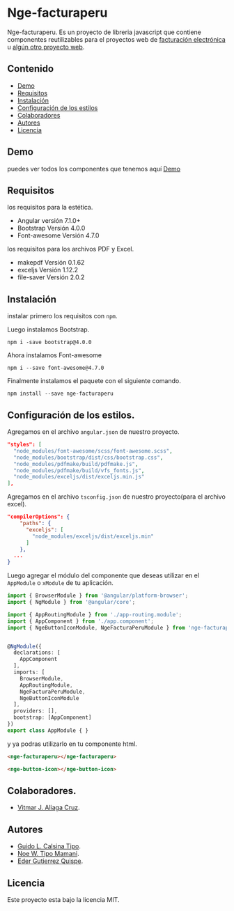 # Nge-facturaperu

Nge-facturaperu. Es un proyecto de libreria javascript que contiene componentes reutilizables para el proyectos web de [facturación electrónica](http://svs.factura-peru.com/) u [algún otro proyecto web](http://hotelparis.pe/).

## Contenido
<ul>
    <li><a href="#demo">Demo</a></li>
    <li><a href="#requisitos">Requisitos</a></li>
    <li><a href="#instalación">Instalación</a></li>
    <li><a href="#configuración de los estilos">Configuración de los estilos</a></li>
    <li><a href="#colaboradores">Colaboradores</a></li>
    <li><a href="#autores">Autores</a></li>
    <li><a href="#licencia">Licencia</a></li>
</ul>
    
## Demo
puedes ver todos los componentes que tenemos aquí [Demo](http://svs.factura-peru.com/)

## Requisitos
los requisitos para la estética.

* Angular versión 7.1.0+
* Bootstrap Versión 4.0.0
* Font-awesome Versión 4.7.0

los requisitos para los archivos PDF y Excel.

* makepdf Versión 0.1.62
* exceljs Versión 1.12.2
* file-saver Versión 2.0.2
## Instalación

instalar primero los requisitos con `npm`.

Luego instalamos Bootstrap.

```shell
npm i -save bootstrap@4.0.0
```

Ahora instalamos Font-awesome

```shell
npm i --save font-awesome@4.7.0
```

Finalmente instalamos el paquete con el siguiente comando.

```shell
npm install --save nge-facturaperu
```

## Configuración de los estilos.

Agregamos en el archivo `angular.json` de nuestro proyecto.

```json
"styles": [
  "node_modules/font-awesome/scss/font-awesome.scss",
  "node_modules/bootstrap/dist/css/bootstrap.css",
  "node_modules/pdfmake/build/pdfmake.js",
  "node_modules/pdfmake/build/vfs_fonts.js",
  "node_modules/exceljs/dist/exceljs.min.js"
],
```
Agregamos en el archivo `tsconfig.json` de nuestro proyecto(para el archivo excel).

```json
"compilerOptions": {
    "paths": {
      "exceljs": [
        "node_modules/exceljs/dist/exceljs.min"
      ]
    },
  ...
}
```

Luego agregar el módulo del componente que deseas utilizar en el `AppModule` o `xModule` de tu aplicación.

```typescript
import { BrowserModule } from '@angular/platform-browser';
import { NgModule } from '@angular/core';

import { AppRoutingModule } from './app-routing.module';
import { AppComponent } from './app.component';
import { NgeButtonIconModule, NgeFacturaPeruModule } from 'nge-facturaperu';


@NgModule({
  declarations: [
    AppComponent
  ],
  imports: [
    BrowserModule,
    AppRoutingModule,
    NgeFacturaPeruModule,
    NgeButtonIconModule
  ],
  providers: [],
  bootstrap: [AppComponent]
})
export class AppModule { }
```
y ya podras utilizarlo en tu componente html.
```html
<nge-facturaperu></nge-facturaperu>

<nge-button-icon></nge-button-icon>
```

## Colaboradores.

* [Vitmar J. Aliaga Cruz](https://github.com/valiaga).

## Autores

* [Guido L. Calsina Tipo](https://github.com/tiposaurio).
* [Noe W. Tipo Mamani](https://github.com/noetipo).
* [Eder Gutierrez Quispe](https://github.com/noetipo).

## Licencia

Este proyecto esta bajo la licencia MIT.